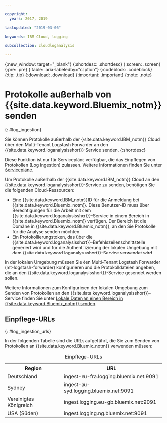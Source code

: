 ```yaml
---

copyright:
  years: 2017, 2019

lastupdated: "2019-03-06"

keywords: IBM Cloud, logging

subcollection: cloudloganalysis

---
```


{:new_window: target="_blank"}
{:shortdesc: .shortdesc}
{:screen: .screen}
{:pre: .pre}
{:table: .aria-labeledby="caption"}
{:codeblock: .codeblock}
{:tip: .tip}
{:download: .download}
{:important: .important}
{:note: .note}


# Protokolle außerhalb von {{site.data.keyword.Bluemix_notm}} senden
{: #log_ingestion}

Sie können Protokolle außerhalb der {{site.data.keyword.IBM_notm}} Cloud über den Multi-Tenant Logstash Forwarder an den {{site.data.keyword.loganalysisshort}}-Service senden. 
{:shortdesc}

Diese Funktion ist nur für Servicepläne verfügbar, die das Einpflegen von Protokollen (Log Ingestion) zulassen. Weitere Informationen finden Sie unter [Servicepläne](/docs/services/CloudLogAnalysis/log_analysis_ov.html#plans).

Um Protokolle außerhalb der {{site.data.keyword.IBM_notm}} Cloud an den {{site.data.keyword.loganalysisshort}}-Service zu senden, benötigen Sie die folgenden Cloud-Ressourcen:

* Eine {{site.data.keyword.IBM_notm}}ID für die Anmeldung bei {{site.data.keyword.Bluemix_notm}}. Diese Benutzer-ID muss über Berechtigungen für die Arbeit mit dem {{site.data.keyword.loganalysisshort}}-Service in einem Bereich in {{site.data.keyword.Bluemix_notm}} verfügen. Der Bereich ist die Domäne in {{site.data.keyword.Bluemix_notm}}, an den Sie Protokolle für die Analyse senden möchten.
* Ein Protokollierungstoken, das über die {{site.data.keyword.loganalysisshort}}-Befehlszeilenschnittstelle generiert wird und für die Authentifizierung der lokalen Umgebung mit dem {{site.data.keyword.loganalysisshort}}-Service verwendet wird.  

In der lokalen Umgebung müssen Sie den Multi-Tenant Logstash Forwarder (mt-logstash-forwarder) konfigurieren und die Protokolldateien angeben, die an den {{site.data.keyword.loganalysisshort}}-Service gesendet werden sollen.

Weitere Informationen zum Konfigurieren der lokalen Umgebung zum Senden von Protokollen an den {{site.data.keyword.loganalysisshort}}-Service finden Sie unter [Lokale Daten an einen Bereich in {{site.data.keyword.Bluemix_notm}} senden](/docs/services/CloudLogAnalysis/how-to/send-data/send_data_mt.html#send_data_mt).



## Einpflege-URLs
{: #log_ingestion_urls}

In der folgenden Tabelle sind die URLs aufgeführt, die Sie zum Senden von Protokollen an {{site.data.keyword.Bluemix_notm}} verwenden müssen:

<table>
  <caption>Einpflege-URLs</caption>
    <tr>
      <th>Region</th>
      <th>URL</th>
    </tr>
  <tr>
    <td>Deutschland</td>
	  <td>ingest-eu-fra.logging.bluemix.net:9091</td>
  </tr>
  <tr>
    <td>Sydney</td>
	  <td>ingest-au-syd.logging.bluemix.net:9091</td>
  </tr>
  <tr>
    <td>Vereinigtes Königreich</td>
	  <td>ingest.logging.eu-gb.bluemix.net:9091</td>
  </tr>
  <tr>
    <td>USA (Süden)</td>
	  <td>ingest.logging.ng.bluemix.net:9091</td>
  </tr>
</table>


